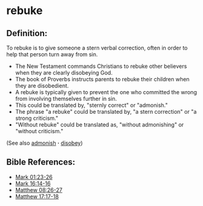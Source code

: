 # rebuke #

## Definition: ##

To rebuke is to give someone a stern verbal correction, often in order to help that person turn away from sin.

* The New Testament commands Christians to rebuke other believers when they are clearly disobeying God.
* The book of Proverbs instructs parents to rebuke their children when they are disobedient.
* A rebuke is typically given to prevent the one who committed the wrong from involving themselves further in sin.
* This could be translated by, "sternly correct" or "admonish."
* The phrase "a rebuke" could be translated by, "a stern correction" or "a strong criticism."
* "Without rebuke" could be translated as, "without admonishing" or "without criticism."

(See also [admonish](../other/admonish.md) **·** [disobey](../other/disobey.md))

## Bible References: ##

* [Mark 01:23-26](https://door43.org/en/bible/notes/mrk/01/23)
* [Mark 16:14-16](https://door43.org/en/bible/notes/mrk/16/14)
* [Matthew 08:26-27](https://door43.org/en/bible/notes/mat/08/26)
* [Matthew 17:17-18](https://door43.org/en/bible/notes/mat/17/17)

